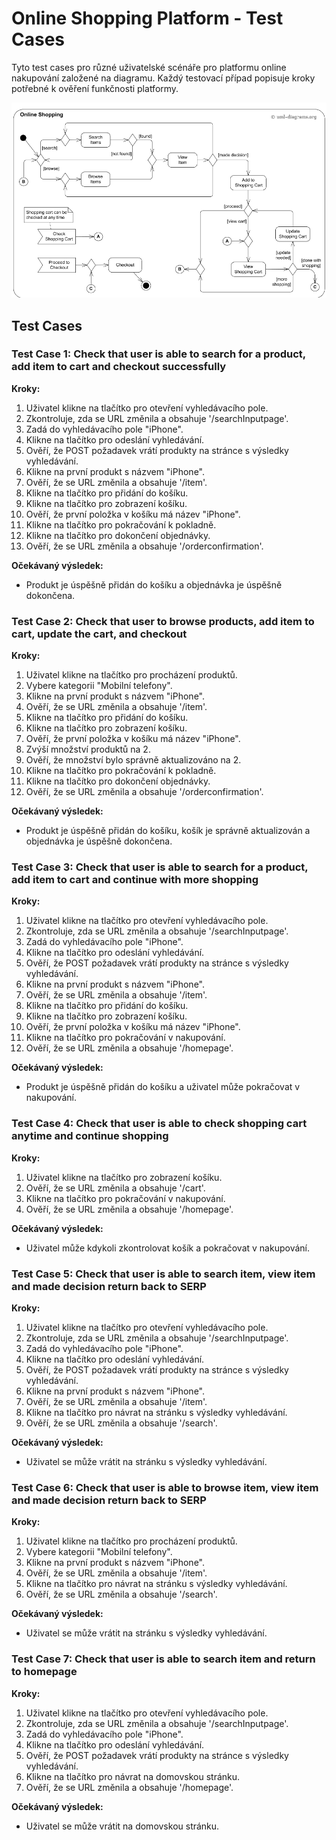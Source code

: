 # Online Shopping Platform - Test Cases

Tyto test cases pro různé uživatelské scénáře pro platformu online nakupování založené na diagramu. Každý testovací případ popisuje kroky potřebné k ověření funkčnosti platformy.

![Diagram](diagram.png)

## Test Cases

### Test Case 1: Check that user is able to search for a product, add item to cart and checkout successfully

**Kroky:**
1. Uživatel klikne na tlačítko pro otevření vyhledávacího pole.
2. Zkontroluje, zda se URL změnila a obsahuje '/searchInputpage'.
3. Zadá do vyhledávacího pole "iPhone".
4. Klikne na tlačítko pro odeslání vyhledávání.
5. Ověří, že POST požadavek vrátí produkty na stránce s výsledky vyhledávání.
6. Klikne na první produkt s názvem "iPhone".
7. Ověří, že se URL změnila a obsahuje '/item'.
8. Klikne na tlačítko pro přidání do košíku.
9. Klikne na tlačítko pro zobrazení košíku.
10. Ověří, že první položka v košíku má název "iPhone".
11. Klikne na tlačítko pro pokračování k pokladně.
12. Klikne na tlačítko pro dokončení objednávky.
13. Ověří, že se URL změnila a obsahuje '/orderconfirmation'.

**Očekávaný výsledek:**
- Produkt je úspěšně přidán do košíku a objednávka je úspěšně dokončena.

### Test Case 2: Check that user to browse products, add item to cart, update the cart, and checkout

**Kroky:**
1. Uživatel klikne na tlačítko pro procházení produktů.
2. Vybere kategorii "Mobilní telefony".
3. Klikne na první produkt s názvem "iPhone".
4. Ověří, že se URL změnila a obsahuje '/item'.
5. Klikne na tlačítko pro přidání do košíku.
6. Klikne na tlačítko pro zobrazení košíku.
7. Ověří, že první položka v košíku má název "iPhone".
8. Zvýší množství produktů na 2.
9. Ověří, že množství bylo správně aktualizováno na 2.
10. Klikne na tlačítko pro pokračování k pokladně.
11. Klikne na tlačítko pro dokončení objednávky.
12. Ověří, že se URL změnila a obsahuje '/orderconfirmation'.

**Očekávaný výsledek:**
- Produkt je úspěšně přidán do košíku, košík je správně aktualizován a objednávka je úspěšně dokončena.

### Test Case 3: Check that user is able to search for a product, add item to cart and continue with more shopping

**Kroky:**
1. Uživatel klikne na tlačítko pro otevření vyhledávacího pole.
2. Zkontroluje, zda se URL změnila a obsahuje '/searchInputpage'.
3. Zadá do vyhledávacího pole "iPhone".
4. Klikne na tlačítko pro odeslání vyhledávání.
5. Ověří, že POST požadavek vrátí produkty na stránce s výsledky vyhledávání.
6. Klikne na první produkt s názvem "iPhone".
7. Ověří, že se URL změnila a obsahuje '/item'.
8. Klikne na tlačítko pro přidání do košíku.
9. Klikne na tlačítko pro zobrazení košíku.
10. Ověří, že první položka v košíku má název "iPhone".
11. Klikne na tlačítko pro pokračování v nakupování.
12. Ověří, že se URL změnila a obsahuje '/homepage'.

**Očekávaný výsledek:**
- Produkt je úspěšně přidán do košíku a uživatel může pokračovat v nakupování.

### Test Case 4: Check that user is able to check shopping cart anytime and continue shopping

**Kroky:**
1. Uživatel klikne na tlačítko pro zobrazení košíku.
2. Ověří, že se URL změnila a obsahuje '/cart'.
3. Klikne na tlačítko pro pokračování v nakupování.
4. Ověří, že se URL změnila a obsahuje '/homepage'.

**Očekávaný výsledek:**
- Uživatel může kdykoli zkontrolovat košík a pokračovat v nakupování.

### Test Case 5: Check that user is able to search item, view item and made decision return back to SERP

**Kroky:**
1. Uživatel klikne na tlačítko pro otevření vyhledávacího pole.
2. Zkontroluje, zda se URL změnila a obsahuje '/searchInputpage'.
3. Zadá do vyhledávacího pole "iPhone".
4. Klikne na tlačítko pro odeslání vyhledávání.
5. Ověří, že POST požadavek vrátí produkty na stránce s výsledky vyhledávání.
6. Klikne na první produkt s názvem "iPhone".
7. Ověří, že se URL změnila a obsahuje '/item'.
8. Klikne na tlačítko pro návrat na stránku s výsledky vyhledávání.
9. Ověří, že se URL změnila a obsahuje '/search'.

**Očekávaný výsledek:**
- Uživatel se může vrátit na stránku s výsledky vyhledávání.

### Test Case 6: Check that user is able to browse item, view item and made decision return back to SERP

**Kroky:**
1. Uživatel klikne na tlačítko pro procházení produktů.
2. Vybere kategorii "Mobilní telefony".
3. Klikne na první produkt s názvem "iPhone".
4. Ověří, že se URL změnila a obsahuje '/item'.
5. Klikne na tlačítko pro návrat na stránku s výsledky vyhledávání.
6. Ověří, že se URL změnila a obsahuje '/search'.

**Očekávaný výsledek:**
- Uživatel se může vrátit na stránku s výsledky vyhledávání.

### Test Case 7: Check that user is able to search item and return to homepage

**Kroky:**
1. Uživatel klikne na tlačítko pro otevření vyhledávacího pole.
2. Zkontroluje, zda se URL změnila a obsahuje '/searchInputpage'.
3. Zadá do vyhledávacího pole "iPhone".
4. Klikne na tlačítko pro odeslání vyhledávání.
5. Ověří, že POST požadavek vrátí produkty na stránce s výsledky vyhledávání.
6. Klikne na tlačítko pro návrat na domovskou stránku.
7. Ověří, že se URL změnila a obsahuje '/homepage'.

**Očekávaný výsledek:**
- Uživatel se může vrátit na domovskou stránku.
